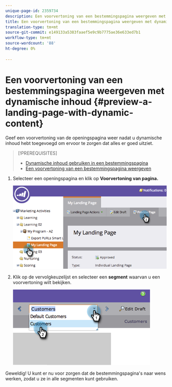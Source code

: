 ```yaml
---
unique-page-id: 2359734
description: Een voorvertoning van een bestemmingspagina weergeven met dynamische inhoud - Marketo Docs - Productdocumentatie
title: Een voorvertoning van een bestemmingspagina weergeven met dynamische inhoud
translation-type: tm+mt
source-git-commit: e149133a5383faaef5e9c9b7775ae36e633ed7b1
workflow-type: tm+mt
source-wordcount: '88'
ht-degree: 0%

---
```



# Een voorvertoning van een bestemmingspagina weergeven met dynamische inhoud {#preview-a-landing-page-with-dynamic-content}

Geef een voorvertoning van de openingspagina weer nadat u dynamische inhoud hebt toegevoegd om ervoor te zorgen dat alles er goed uitziet.

>[!PREREQUISITES]
>
>* [Dynamische inhoud gebruiken in een bestemmingspagina](../../../../product-docs/demand-generation/landing-pages/personalizing-landing-pages/use-dynamic-content-in-a-landing-page.md)
>* [Een voorvertoning van een bestemmingspagina weergeven](preview-a-landing-page.md)

>



1. Selecteer een openingspagina en klik op **Voorvertoning van pagina.**

   ![](assets/image2014-9-17-16-3a9-3a55.png)

1. Klik op de vervolgkeuzelijst en selecteer een **segment** waarvan u een voorvertoning wilt bekijken.

   ![](assets/image2014-9-25-15-3a34-3a40.png)

Geweldig! U kunt er nu voor zorgen dat de bestemmingspagina&#39;s naar wens werken, zodat u ze in alle segmenten kunt gebruiken.